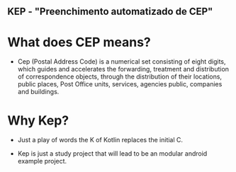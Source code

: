 ## KEP - "Preenchimento automatizado de CEP"

# What does CEP means?

- Cep (Postal Address Code) is a numerical set consisting of eight digits, which guides and accelerates the forwarding, treatment and distribution of
  correspondence objects, through the distribution of their locations, public places, Post Office units, services, agencies public, companies and
  buildings.

# Why Kep?

- Just a play of words the K of Kotlin replaces the initial C.

- Kep is just a study project that will lead to be an modular android example project.